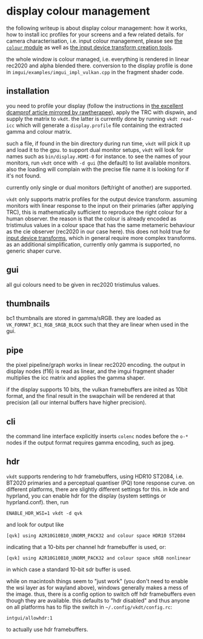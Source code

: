 # display colour management

the following writeup is about display colour management:
how it works, how to install icc profiles for your screens
and a few related details. for camera characterisation, i.e.
input colour management, please see
[the `colour` module](../../../src/pipe/modules/colour/readme.md)
as well as
[the input device transform creation tools](../../../src/tools/clut/readme.md).


the whole window is colour managed, i.e. everything
is rendered in linear rec2020 and alpha blended there.
conversion to the display profile is done in
``imgui/examples/imgui_impl_vulkan.cpp`` in the fragment
shader code.

## installation
you need to profile your display (follow the instructions in [the excellent
dcamprof article mirrored by rawtherapee](https://rawtherapee.com/mirror/dcamprof/argyll-display.html)),
apply the TRC with dispwin, and supply the matrix to `vkdt`. the latter is
currently done by running `vkdt read-icc` which will generate a
`display.profile` file containing the extracted gamma and colour matrix.

such a file, if found in the bin directory
during run time, `vkdt` will pick it up and load it to the gpu.
to support dual monitor setups, `vkdt` will look for names such as
`bin/display.HDMI-0` for instance. to see the names of your monitors,
run `vkdt` once with `-d gui` (the default) to list available
monitors. also the loading will complain with the precise file
name it is looking for if it's not found.

currently only single or dual monitors (left/right of another)
are supported.

`vkdt` only supports matrix profiles for the output device transform. assuming
monitors with linear response to the input on their primaries (after applying
TRC), this is mathematically sufficient to reproduce the right colour for a
human observer. the reason is that the colour is already encoded as tristimulus
values in a colour space that has the same metameric behaviour as the cie
observer (rec2020 in our case here). this does not hold true for [input device
transforms](../../../src/tools/clut/readme.md), which in general require more complex
transforms.
as an additional simplification, currently only gamma is supported, no generic
shaper curve.

## gui
all gui colours need to be given in rec2020 tristimulus values.

## thumbnails
bc1 thumbnails are stored in gamma/sRGB. they are loaded as
`VK_FORMAT_BC1_RGB_SRGB_BLOCK` such that they are linear
when used in the gui.

## pipe
the pixel pipeline/graph works in linear rec2020 encoding.
the output in display nodes (f16) is read as linear, and the
imgui fragment shader multiplies the icc matrix and applies
the gamma shaper.

if the display supports 10 bits, the vulkan framebuffers are
inited as 10bit format, and the final result in the swapchain
will be rendered at that precision (all our internal buffers
have higher precision).

## cli
the command line interface explicitly inserts `colenc` nodes before
the `o-*` nodes if the output format requires gamma encoding,
such as jpeg.

## hdr

`vkdt` supports rendering to hdr framebuffers, using HDR10 ST2084, i.e. BT2020
primaries and a perceptual quantiser (PQ) tone response curve.
on different platforms, there are slightly different settings for this. in kde
and hyprland, you can enable hdr for the display (system settings or hyprland.conf).
then, run
```
ENABLE_HDR_WSI=1 vkdt -d qvk
```
and look for output like
```
[qvk] using A2R10G10B10_UNORM_PACK32 and colour space HDR10 ST2084
```
indicating that a 10-bits per channel hdr framebuffer is used, or:
```
[qvk] using A2R10G10B10_UNORM_PACK32 and colour space sRGB nonlinear
```
in which case a standard 10-bit sdr buffer is used.

while on macintosh things seem to "just work" (you don't need to enable the wsi
layer as for wayland above), windows generally makes a mess of the image.
thus, there is a config option to switch off hdr framebuffers even though they are
available. this defaults to "hdr disabled" and thus anyone on all platforms has to
flip the switch in `~/.config/vkdt/config.rc`:
```
intgui/allowhdr:1
```
to actually use hdr framebuffers.
